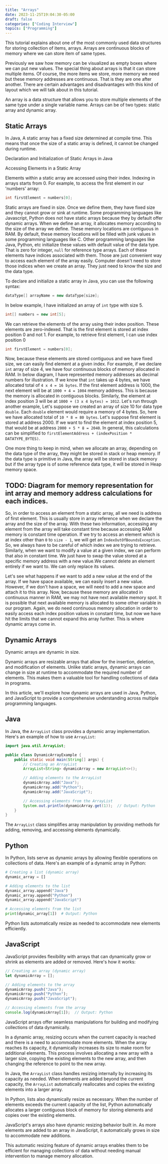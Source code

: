 ```yaml
---
title: "Arrays"
date: 2023-11-25T19:04:30-05:00
draft: false
categories: ["Coding Interview"]
topics: ["Programming"]
---
```


This tutorial explains about one of the most commonly used data structures for storing collection of items, arrays. Arrays are continuous blocks of memory where we can store item of same types.

<!--more-->

Previously we saw how memory can be visualized as empty boxes where we can put new values. The special thing about arrays is that it can store multiple items. Of course, the more items we store, more memory we need but these memory addresses are continuous. That is they are one after another. There are certain advantages and disadvantages with this kind of layout which we will talk about in this tutorial.

An array is a data structure that allows you to store multiple elements of the same type under a single variable name. Arrays can be of two types: static array and dynamic array.

## Static Arrays

In Java, A static array has a fixed size determined at compile time. This means that once the size of a static array is defined, it cannot be changed during runtime.

Declaration and Initialization of Static Arrays in Java



Accessing Elements in a Static Array

Elements within a static array are accessed using their index. Indexing in arrays starts from 0. For example, to access the first element in our 'numbers' array:

```java
int firstElement = numbers[0];
```

Static arrays are fixed in size. Once we define them, they have fixed size and they cannot grow or sink at runtime. Some programming languages like Javascript, Python does not have static arrays because they by default offer dynamic arrays. When we define an array, it allocates memory according to the size of the array we define. These memory locations are contiguous in RAM. By default, these memory locations will be filled with junk values in some programming languages like C. Other programming languages like Java, Python, etc initialize these values with default value of the data type. That is zero for integer, `null` for reference type arrays. Each of these elements have indices associated with them. Those are just convenient way to access each element of the array easily. Computer doesn't need to store those indices when we create an array. They just need to know the size and the data type.

To declare and initialize a static array in Java, you can use the following syntax:

```java
dataType[] arrayName = new dataType[size];
```

In below example, I have initialized an array of `int` type with size 5.

```java
int[] numbers = new int[5];
```

We can retrieve the elements of the array using their index position. These elements are zero-indexed. That is the first element is stored at index position 0 and not 1. For example, to retrieve first element, I can use index position 0

```java
int firstElement = numbers[0];
```

Now, because these elements are stored contiguous and we have fixed size, we can easily find element at a given index. For example, if we declare `int` array of size 4, we have four continuous blocks of memory allocated in RAM. In below diagram, I have represented memory addresses as decimal numbers for illustration. If we know that `int` takes up 4 bytes, we have allocated total of `4 x 4 = 16 bytes`. If the first element address is 1000, the next element will be at `1000 + 4 = 1004` memory address. This is because the memory is allocated in contiguous blocks. Similarly, the element at index position 3 will be at `1000 + (3 x 4 bytes) = 1012`. Let's run through another example, Let's suppose we created an array of size 10 for data type `double`. Each `double` element would require a memory of 4 bytes. So, here we have allocated total of `10 * 8 = 80 bytes`. Let's suppose first element is stored at address 2000. If we want to find the element at index position 5, that would be at address `2000 + 5 * 8 = 2040`. In general, this calculations can be simplified to `firstElementAddress + (indexPosition * DATATYPE_BYTES)`.

One more thing to keep in mind, when we allocate an array, depending on the data type of the array, they might be stored in stack or heap memory. If the data type is primitive in Java, the array will be stored in stack memory but if the array type is of some reference data type, it will be stored in Heap memory space.

## TODO: Diagram for memory representation for int array and memory address calculations for each indices.

So, in order to access an element from a static array, all we need is address of first element. This is usually store in array reference when we declare the array and the size of the array. With these two information, accessing any element from the array will take constant time because accessing RAM memory is constant time operation. If we try to access an element which is at index other than `0` to `size - 1`, we will get an `IndexOutOfBoundsException`. So, we always have to be careful of which index we are trying to retrieve. Similarly, when we want to modify a value at a given index, we can perform that also in constant time. We just have to swap the value stored at a specific memory address with a new value.We cannot delete an element entirely if we want to. We can only replace its values.

Let's see what happens if we want to add a new value at the end of the array. If we have space available, we can easily insert a new value. However, if we don't have a space, we will need to add a new space and attach it to this array. Now, because these memory are allocated in continuous manner in RAM, we may not have next available memory spot. It is possible that next available memory is allocated to some other variable in our program. Again, we do need continuous memory allocation in order to easily access each index position values in constant time, but now we have hit the limits that we cannot expand this array further. This is where dynamic arrays come in.

## Dynamic Arrays

Dynamic arrays are dynamic in size. 

Dynamic arrays are resizable arrays that allow for the insertion, deletion, and modification of elements. Unlike static arrays, dynamic arrays can change in size at runtime to accommodate the required number of elements. This makes them a valuable tool for handling collections of data in programs.

In this article, we'll explore how dynamic arrays are used in Java, Python, and JavaScript to provide a comprehensive understanding across multiple programming languages.

## Java

In Java, the `ArrayList` class provides a dynamic array implementation. Here's an example of how to use `ArrayList`:

```java
import java.util.ArrayList;

public class DynamicArrayExample {
    public static void main(String[] args) {
        // Creating an ArrayList
        ArrayList<String> dynamicArray = new ArrayList<>();

        // Adding elements to the ArrayList
        dynamicArray.add("Java");
        dynamicArray.add("Python");
        dynamicArray.add("JavaScript");

        // Accessing elements from the ArrayList
        System.out.println(dynamicArray.get(1));  // Output: Python
    }
}
```

The `ArrayList` class simplifies array manipulation by providing methods for adding, removing, and accessing elements dynamically.

## Python

In Python, lists serve as dynamic arrays by allowing flexible operations on collections of data. Here's an example of a dynamic array in Python:

```python
# Creating a list (dynamic array)
dynamic_array = []

# Adding elements to the list
dynamic_array.append("Java")
dynamic_array.append("Python")
dynamic_array.append("JavaScript")

# Accessing elements from the list
print(dynamic_array[1])  # Output: Python
```

Python lists automatically resize as needed to accommodate new elements efficiently.

## JavaScript

JavaScript provides flexibility with arrays that can dynamically grow or shrink as elements are added or removed. Here's how it works:

```javascript
// Creating an array (dynamic array)
let dynamicArray = [];

// Adding elements to the array
dynamicArray.push("Java");
dynamicArray.push("Python");
dynamicArray.push("JavaScript");

// Accessing elements from the array
console.log(dynamicArray[1]);  // Output: Python
```

JavaScript arrays offer seamless manipulations for building and modifying collections of data dynamically.

In a dynamic array, resizing occurs when the current capacity is reached and there is a need to accommodate more elements. When the array reaches its capacity, it dynamically increases its size to make room for additional elements. This process involves allocating a new array with a larger size, copying the existing elements to the new array, and then changing the reference to point to the new array.

In Java, the `ArrayList` class handles resizing internally by increasing its capacity as needed. When elements are added beyond the current capacity, the `ArrayList` automatically reallocates and copies the existing elements into a larger array.

In Python, lists also dynamically resize as necessary. When the number of elements exceeds the current capacity of the list, Python automatically allocates a larger contiguous block of memory for storing elements and copies over the existing elements.

JavaScript's arrays also have dynamic resizing behavior built in. As more elements are added to an array in JavaScript, it automatically grows in size to accommodate new additions.

This automatic resizing feature of dynamic arrays enables them to be efficient for managing collections of data without needing manual intervention to manage memory allocation.
